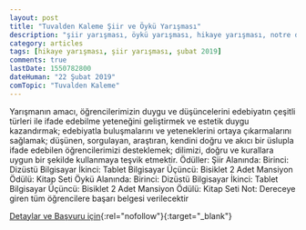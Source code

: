 ```yaml
---
layout: post
title: "Tuvalden Kaleme Şiir ve Öykü Yarışması"
description: "şiir yarışması, öykü yarışması, hikaye yarışması, notre dame de sion lisesi, özel bahçeşehir neslin değişen sesi ortaokulu"
category: articles
tags: [hikaye yarışması, şiir yarışması, şubat 2019]
comments: true
lastDate: 1550782800
dateHuman: "22 Şubat 2019"
comTopic: "Tuvalden Kaleme"
---
```


Yarışmanın amacı, öğrencilerimizin duygu ve düşüncelerini edebiyatın çeşitli
türleri ile ifade edebilme yeteneğini geliştirmek ve estetik duygu
kazandırmak; edebiyatla buluşmalarını ve yeteneklerini ortaya çıkarmalarını
sağlamak; düşünen, sorgulayan, araştıran, kendini doğru ve akıcı bir üslupla
ifade edebilen öğrencilerimizi desteklemek; dilimizi, doğru ve kurallara
uygun bir şekilde kullanmaya teşvik etmektir.
Ödüller: 
Şiir Alanında:
    Birinci: Dizüstü Bilgisayar
    İkinci: Tablet Bilgisayar
    Üçüncü: Bisiklet
    2 Adet Mansiyon Ödülü: Kitap Seti
Öykü Alanında:
    Birinci: Dizüstü Bilgisayar
    İkinci: Tablet Bilgisayar
    Üçüncü: Bisiklet
    2 Adet Mansiyon Ödülü: Kitap Seti
Not: Dereceye giren tüm öğrencilere başarı belgesi verilecektir

[Detaylar ve Başvuru için](https://www.ilkokul.nds.k12.tr/spip.php?article4968&utm_source=edebiyatyarismalari.com&utm_medium=affiliate){:rel="nofollow"}{:target="_blank"}
